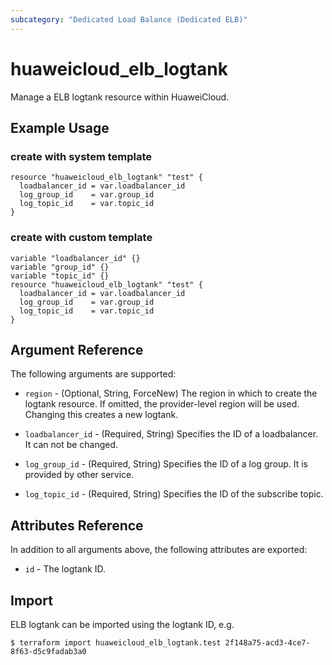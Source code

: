 ```yaml
---
subcategory: "Dedicated Load Balance (Dedicated ELB)"
---
```


# huaweicloud_elb_logtank

Manage a ELB logtank resource within HuaweiCloud.

## Example Usage

### create with system template

```hcl
resource "huaweicloud_elb_logtank" "test" {
  loadbalancer_id = var.loadbalancer_id
  log_group_id    = var.group_id
  log_topic_id    = var.topic_id
}
```

### create with custom template

```hcl
variable "loadbalancer_id" {}
variable "group_id" {}
variable "topic_id" {}
resource "huaweicloud_elb_logtank" "test" {
  loadbalancer_id = var.loadbalancer_id
  log_group_id    = var.group_id
  log_topic_id    = var.topic_id
}
```

## Argument Reference

The following arguments are supported:

* `region` - (Optional, String, ForceNew) The region in which to create the logtank resource.
  If omitted, the provider-level region will be used. Changing this creates a new logtank.

* `loadbalancer_id` - (Required, String) Specifies the ID of a loadbalancer. It can not be changed.

* `log_group_id` - (Required, String) Specifies the ID of a log group. It is provided by other service.

* `log_topic_id` - (Required, String) Specifies the ID of the subscribe topic.

## Attributes Reference

In addition to all arguments above, the following attributes are exported:

* `id` - The logtank ID.

## Import

ELB logtank can be imported using the logtank ID, e.g.

```
$ terraform import huaweicloud_elb_logtank.test 2f148a75-acd3-4ce7-8f63-d5c9fadab3a0
```